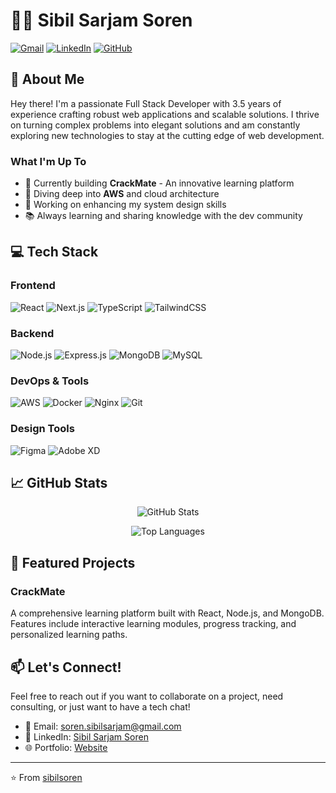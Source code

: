 # 👨‍💻 Sibil Sarjam Soren

[![Gmail](https://img.shields.io/badge/Gmail-D14836?style=for-the-badge&logo=gmail&logoColor=white)](mailto:soren.sibilsarjam@gmail.com)
[![LinkedIn](https://img.shields.io/badge/LinkedIn-0077B5?style=for-the-badge&logo=linkedin&logoColor=white)](https://www.linkedin.com/in/sibilsarjamsoren/)
[![GitHub](https://img.shields.io/badge/GitHub-100000?style=for-the-badge&logo=github&logoColor=white)](https://github.com/sibilsoren)

## 🚀 About Me

Hey there! I'm a passionate Full Stack Developer with 3.5 years of experience crafting robust web applications and scalable solutions. I thrive on turning complex problems into elegant solutions and am constantly exploring new technologies to stay at the cutting edge of web development.

### What I'm Up To

- 🔭 Currently building **CrackMate** - An innovative learning platform
- 🌱 Diving deep into **AWS** and cloud architecture
- 🎯 Working on enhancing my system design skills
- 📚 Always learning and sharing knowledge with the dev community

## 💻 Tech Stack

### Frontend
![React](https://img.shields.io/badge/React-20232A?style=for-the-badge&logo=react&logoColor=61DAFB)
![Next.js](https://img.shields.io/badge/Next.js-000000?style=for-the-badge&logo=next.js&logoColor=white)
![TypeScript](https://img.shields.io/badge/TypeScript-007ACC?style=for-the-badge&logo=typescript&logoColor=white)
![TailwindCSS](https://img.shields.io/badge/Tailwind_CSS-38B2AC?style=for-the-badge&logo=tailwind-css&logoColor=white)

### Backend
![Node.js](https://img.shields.io/badge/Node.js-339933?style=for-the-badge&logo=node.js&logoColor=white)
![Express.js](https://img.shields.io/badge/Express.js-000000?style=for-the-badge&logo=express&logoColor=white)
![MongoDB](https://img.shields.io/badge/MongoDB-4EA94B?style=for-the-badge&logo=mongodb&logoColor=white)
![MySQL](https://img.shields.io/badge/MySQL-005C84?style=for-the-badge&logo=mysql&logoColor=white)

### DevOps & Tools
![AWS](https://img.shields.io/badge/AWS-232F3E?style=for-the-badge&logo=amazon-aws&logoColor=white)
![Docker](https://img.shields.io/badge/Docker-2CA5E0?style=for-the-badge&logo=docker&logoColor=white)
![Nginx](https://img.shields.io/badge/Nginx-009639?style=for-the-badge&logo=nginx&logoColor=white)
![Git](https://img.shields.io/badge/Git-F05032?style=for-the-badge&logo=git&logoColor=white)

### Design Tools
![Figma](https://img.shields.io/badge/Figma-F24E1E?style=for-the-badge&logo=figma&logoColor=white)
![Adobe XD](https://img.shields.io/badge/Adobe%20XD-470137?style=for-the-badge&logo=Adobe%20XD&logoColor=#FF61F6)

## 📈 GitHub Stats

<p align="center">
  <img src="https://github-readme-stats.vercel.app/api?username=sibilsoren&show_icons=true&theme=radical" alt="GitHub Stats" />
</p>

<p align="center">
  <img src="https://github-readme-stats.vercel.app/api/top-langs/?username=sibilsoren&layout=compact&theme=radical" alt="Top Languages" />
</p>

## 🌟 Featured Projects

### CrackMate
A comprehensive learning platform built with React, Node.js, and MongoDB. Features include interactive learning modules, progress tracking, and personalized learning paths.


## 📫 Let's Connect!

Feel free to reach out if you want to collaborate on a project, need consulting, or just want to have a tech chat!

- 📧 Email: soren.sibilsarjam@gmail.com
- 💼 LinkedIn: [Sibil Sarjam Soren](https://www.linkedin.com/in/sibilsarjamsoren/)
- 🌐 Portfolio: [Website](https://sibilsarjamsoren.netlify.app/)

---

⭐️ From [sibilsoren](https://github.com/sibilsoren)
